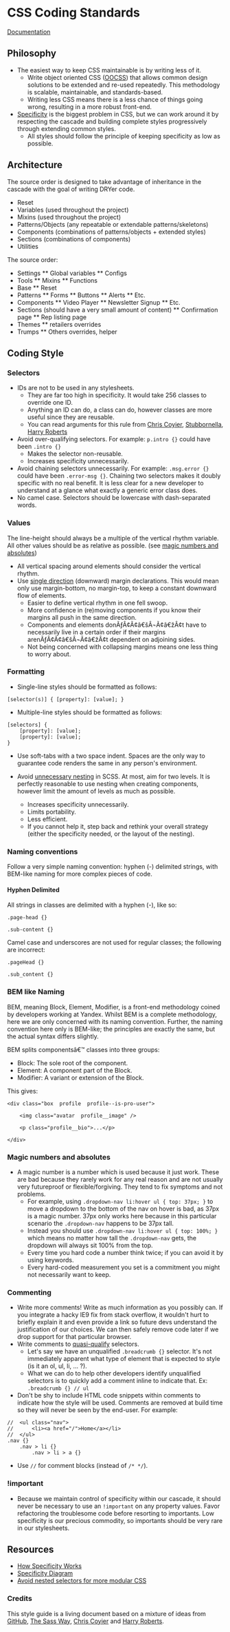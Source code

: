# CSS Coding Standards


[Documentation](http://documentup.com/Salesfloor/css-architecture?theme=v1)


## Philosophy

* The easiest way to keep CSS maintainable is by writing less of it.
	* Write object oriented CSS ([OOCSS](https://github.com/stubbornella/oocss/wiki)) that allows common design solutions to be extended and re-used repeatedly. This methodology is scalable, maintainable, and standards-based.
	* Writing less CSS means there is a less chance of things going wrong, resulting in a more robust front-end.
* [Specificity](http://css-tricks.com/specifics-on-css-specificity/) is the biggest problem in CSS, but we can work around it by respecting the cascade and building complete styles progressively through extending common styles.
	* All styles should follow the principle of keeping specificity as low as possible.


## Architecture

The source order is designed to take advantage of inheritance in the cascade with the goal of  writing DRYer code.

* Reset
* Variables (used throughout the project)
* Mixins (used throughout the project)
* Patterns/Objects (any repeatable or extendable patterns/skeletons)
* Components (combinations of patterns/objects + extended styles)
* Sections (combinations of components)
* Utilities

 The source order:

 
* Settings
	** Global variables
	** Configs
* Tools
	** Mixins
	** Functions
* Base
	** Reset
* Patterns
	** Forms
	** Buttons
	** Alerts
	** Etc.
* Components
	** Video Player
	** Newsletter Signup
	** Etc.
* Sections (should have a very small amount of content)
	** Confirmation page
	** Rep listing page
* Themes
	** retailers overrides
* Trumps
	** Others overrides, helper

## Coding Style

### Selectors

* IDs are not to be used in any stylesheets.
	* They are far too high in specificity. It would take 256 classes to override one ID.
	* Anything an ID can do, a class can do, however classes are more useful since they are reusable.
	* You can read arguments for this rule from [Chris Coyier](http://css-tricks.com/a-line-in-the-sand/), [Stubbornella](https://github.com/stubbornella/oocss/wiki/FAQ#should-i-use-ids-to-style-my-content), [Harry Roberts](http://csswizardry.com/2011/09/when-using-ids-can-be-a-pain-in-the-class/)
* Avoid over-qualifying selectors. For example: ```p.intro {}``` could have been ```.intro {}```
	* Makes the selector non-reusable.
	* Increases specificity unnecessarily.
* Avoid chaining selectors unnecessarily. For example: ```.msg.error {}``` could have been ```.error-msg {}```. Chaining two selectors makes it doubly specific with no real benefit. It is less clear for a new developer to understand at a glance what exactly a generic error class does.
* No camel case. Selectors should be lowercase with dash-separated words.

### Values
The line-height should always be a multiple of the vertical rhythm variable. All other values should be as relative as possible. (see [magic numbers and absolutes](#magic-numbers-and-absolutes))
* All vertical spacing around elements should consider the vertical rhythm.
* Use [single direction](http://csswizardry.com/2012/06/single-direction-margin-declarations/) (downward) margin declarations. This would mean only use margin-bottom, no margin-top, to keep a constant downward flow of elements.
	* Easier to define vertical rhythm in one fell swoop.
	* More confidence in (re)moving components if you know their margins all push in the same direction.
	* Components and elements donÃƒÂ¢Ã¢â€šÂ¬Ã¢â€žÂ¢t have to necessarily live in a certain order if their margins arenÃƒÂ¢Ã¢â€šÂ¬Ã¢â€žÂ¢t dependent on adjoining sides.
	* Not being concerned with collapsing margins means one less thing to worry about.

### Formatting

* Single-line styles should be formatted as follows:
```
[selector(s)] { [property]: [value]; }
```
* Multiple-line styles should be formatted as follows:
```
[selectors] {
	[property]: [value];
	[property]: [value];
}
```
* Use soft-tabs with a two space indent. Spaces are the only way to guarantee code renders the same in any person's environment.

* Avoid [unnecessary nesting](http://thesassway.com/intermediate/avoid-nested-selectors-for-more-modular-css) in SCSS. At most, aim for two levels. It is perfectly reasonable to use nesting when creating components, however limit the amount of levels as much as possible.
	* Increases specificity unnecessarily.
	* Limits portability.
	* Less efficient.
	* If you cannot help it, step back and rethink your overall strategy (either the specificity needed, or the layout of the nesting).

### Naming conventions

Follow a very simple naming convention: hyphen (-) delimited strings, with BEM-like naming for more complex pieces of code.

#### Hyphen Delimited

All strings in classes are delimited with a hyphen (-), like so:
```
.page-head {}

.sub-content {}
```
Camel case and underscores are not used for regular classes; the following are incorrect:
```
.pageHead {}

.sub_content {}
```

### BEM like Naming

BEM, meaning Block, Element, Modifier, is a front-end methodology coined by developers working at Yandex. Whilst BEM is a complete methodology, here we are only concerned with its naming convention. Further, the naming convention here only is BEM-like; the principles are exactly the same, but the actual syntax differs slightly.

BEM splits componentsâ€™ classes into three groups:

* Block: The sole root of the component.
* Element: A component part of the Block.
* Modifier: A variant or extension of the Block.

This gives:

```
<div class="box  profile  profile--is-pro-user">

    <img class="avatar  profile__image" />

    <p class="profile__bio">...</p>

</div>
```

### Magic numbers and absolutes

* A magic number is a number which is used because it just work. These are bad
because they rarely work for any real reason and are not usually very
futureproof or flexible/forgiving. They tend to fix symptoms and not problems.
	* For example, using `.dropdown-nav li:hover ul { top: 37px; }` to move a dropdown
	to the bottom of the nav on hover is bad, as 37px is a magic number. 37px only
	works here because in this particular scenario the `.dropdown-nav` happens to be
	37px tall.
	* Instead you should use `.dropdown-nav li:hover ul { top: 100%; }` which means no
	matter how tall the `.dropdown-nav` gets, the dropdown will always sit 100% from
	the top.
	* Every time you hard code a number think twice; if you can avoid it by using
	keywords.
	* Every hard-coded measurement you set is a commitment you might not necessarily
	want to keep.


### Commenting

* Write more comments! Write as much information as you possibly can. If you integrate a hacky IE9 fix from stack overflow, it wouldn't hurt to briefly explain it and even provide a link so future devs understand the justification of our choices. We can then safely remove code later if we drop support for that particular browser.
* Write comments to [quasi-qualify](http://csswizardry.com/2012/07/quasi-qualified-css-selectors/) selectors.
	* Let's say we have an unqualified ```.breadcrumb {}``` selector. It's not immediately apparent what type of element that is expected to style (is it an ol, ul, li, ... ?).
	* What we can do to help other developers identify unqualified selectors is to quickly add a comment inline to indicate that. 
	Ex: ```.breadcrumb {} // ul```
* Don't be shy to include HTML code snippets within comments to indicate how the style will be used. Comments are removed at build time so they will never be seen by the end-user. For example:
```
//	<ul class="nav">
//		<li><a href="/">Home</a></li>
//	</ul>
.nav {}
	.nav > li {}
		.nav > li > a {}
```
* Use ```//``` for comment blocks (instead of ```/* */```).

### !important

* Because we maintain control of specificity within our cascade, it should never be necessary to use an ```!important``` on any property values. Favor refactoring the troublesome code before resorting to importants. Low specificity is our precious commodity, so importants should be very rare in our stylesheets.

## Resources
* [How Specificity Works](http://css-tricks.com/specifics-on-css-specificity/)
* [Specificity Diagram](http://cssspecificity.com/)
* [Avoid nested selectors for more modular CSS](http://thesassway.com/intermediate/avoid-nested-selectors-for-more-modular-css)

### Credits
This style guide is a living document based on a mixture of ideas from [GitHub](https://github.com/styleguide), [The Sass Way](http://thesassway.com/), [Chris Coyier](http://css-tricks.com/) and [Harry Roberts](https://twitter.com/csswizardry).